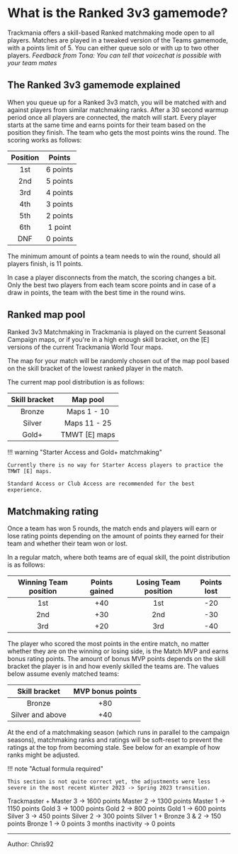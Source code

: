 # What is the Ranked 3v3 gamemode?

Trackmania offers a skill-based Ranked matchmaking mode open to all players.
Matches are played in a tweaked version of the Teams gamemode, with a points limit of 5.
You can either queue solo or with up to two other players. *Feedback from Tona: You can tell that voicechat is possible with your team mates*

## The Ranked 3v3 gamemode explained
When you queue up for a Ranked 3v3 match, you will be matched with and against players from similar matchmaking ranks.
After a 30 second warmup period once all players are connected, the match will start.
Every player starts at the same time and earns points for their team based on the position they finish. The team who gets the most points wins the round.
The scoring works as follows:

| Position | Points |
|:---:|:---:|
| 1st | 6 points |
| 2nd | 5 points |
| 3rd | 4 points |
| 4th | 3 points |
| 5th | 2 points |
| 6th | 1 point |
| DNF | 0 points |

The minimum amount of points a team needs to win the round, should all players finish, is 11 points.

In case a player disconnects from the match, the scoring changes a bit.
Only the best two players from each team score points and in case of a draw in points, the team with the best time in the round wins.

## Ranked map pool
Ranked 3v3 Matchmaking in Trackmania is played on the current Seasonal Campaign maps, or if you're in a high enough skill bracket, on the [E] versions of the current Trackmania World Tour maps.

The map for your match will be randomly chosen out of the map pool based on the skill bracket of the lowest ranked player in the match.

The current map pool distribution is as follows:

| Skill bracket | Map pool |
|:---:|:---:|
| Bronze | Maps 1 - 10 |
| Silver | Maps 11 - 25 |
| Gold+ | TMWT [E] maps |

!!! warning "Starter Access and Gold+ matchmaking" 

    Currently there is no way for Starter Access players to practice the TMWT [E] maps.

    Standard Access or Club Access are recommended for the best experience.

## Matchmaking rating

Once a team has won 5 rounds, the match ends and players will earn or lose rating points depending on the amount of points they earned for their team and whether their team won or lost.

In a regular match, where both teams are of equal skill, the point distribution is as follows:

| Winning Team position | Points gained | Losing Team position | Points lost |
|:---:|:---:|:---:|:---:|
| 1st | +40 | 1st | -20 |
| 2nd | +30 | 2nd | -30 |
| 3rd | +20 | 3rd | -40 |

The player who scored the most points in the entire match, no matter whether they are on the winning or losing side, is the Match MVP and earns bonus rating points.
The amount of bonus MVP points depends on the skill bracket the player is in and how evenly skilled the teams are. The values below assume evenly matched teams:

| Skill bracket | MVP bonus points |
|:---:|:---:|
| Bronze | +80 |
| Silver and above | +40 |


At the end of a matchmaking season (which runs in parallel to the campaign seasons), matchmaking ranks and ratings will be soft-reset to prevent the ratings at the top from becoming stale.
See below for an example of how ranks might be adjusted.

!!! note "Actual formula required"
    
    This section is not quite correct yet, the adjustments were less severe in the most recent Winter 2023 -> Spring 2023 transition.

Trackmaster + Master 3 -> 1600 points
Master 2 -> 1300 points
Master 1 -> 1150 points
Gold 3 -> 1000 points
Gold 2 -> 800 points
Gold 1 -> 600 points
Silver 3 -> 450 points
Silver 2 -> 300 points
Silver 1 + Bronze 3 & 2 -> 150 points
Bronze 1 -> 0 points
3 months inactivity -> 0 points

<hr>
Author: Chris92
